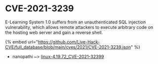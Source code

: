 # CVE-2021-3239

E-Learning System 1.0 suffers from an unauthenticated SQL injection vulnerability, which allows remote attackers to execute arbitrary code on the hosting web server and gain a reverse shell.

{% embed url="https://github.com/Live-Hack-CVE/full_database/blob/main/cves/2021/CVE-2021-3239.json" %}


* nanopathi ~> [linux-4.19.72_CVE-2021-32399](https://zeste.alice-snow.ru/2021/database/cve-2021-3239/linux-4.19.72_cve-2021-32399-nanopathi)